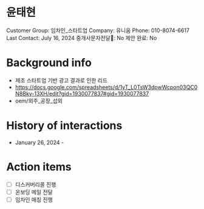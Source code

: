 # 윤태현

Customer Group: 임차인_스타트업
Company: 유니움
Phone: 010-8074-6617
Last Contact: July 16, 2024
중개사문자전달📩: No
제안 완료: No

# Background info

- 제조 스타트업 기반 광고 결과로 인한 리드
- https://docs.google.com/spreadsheets/d/1yT_L0TsW3dpwWcpon03QC0N8Bky-13XH/edit?gid=1930077837#gid=1930077837
- oem/외주_공장_섭외

# History of interactions

- January 26, 2024 -

# Action items

- [ ]  디스커버리콜 진행
- [ ]  온보딩 메일 전달
- [ ]  임차인 매칭 진행